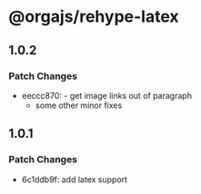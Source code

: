 # @orgajs/rehype-latex

## 1.0.2

### Patch Changes

- eeccc870: - get image links out of paragraph
  - some other minor fixes

## 1.0.1

### Patch Changes

- 6c1ddb9f: add latex support
